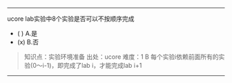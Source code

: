 ---
ucore lab实验中8个实验是否可以不按顺序完成
- ( ) A.是
- (x) B.否

> 知识点：实验环境准备
> 出处：ucore
> 难度：1
> B 每个实验i依赖前面所有的实验(0～i-1)，即完成了lab i，才能完成lab i+1

---